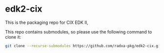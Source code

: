 # edk2-cix

This is the packaging repo for CIX EDK II,

This repo contains submodules, so please use the following command to clone it:

```bash
git clone --recurse-submodules https://github.com/radxa-pkg/edk2-cix.git
```
